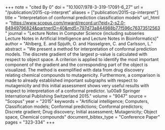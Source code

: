 +++
note = "cited By 0"
doi = "10.1007/978-3-319-17091-6_27"
url = "/publication/2015-cp-interpret"
aliases = ["publication/2015-cp-interpret"]
title = "Interpretation of conformal prediction classification models"
url_html = "https://www.scopus.com/inward/record.uri?eid=2-s2.0-84949796824&partnerID=40&md5=797d73a844988b77f596c76373512563"
journal = "Lecture Notes in Computer Science (including subseries Lecture Notes in Artificial Intelligence and Lecture Notes in Bioinformatics)"
author = "Ahlberg, E. and Spjuth, O. and Hasselgren, C. and Carlsson, L."
abstract = "We present a method for interpretation of conformal prediction models. The discrete gradient of the largest p-value is calculated with respect to object space. A criterion is applied to identify the most important component of the gradient and the corresponding part of the object is visualized. The method is exemplified with data from drug discovery relating chemical compounds to mutagenicity. Furthermore, a comparison is made to already established important subgraphs with respect to mutagenicity and this initial assessment shows very useful results with respect to interpretation of a conformal predictor. \u00a9 Springer International Publishing Switzerland 2015."
volume = "9047"
source = "Scopus"
year = "2015"
keywords = "Artificial intelligence;  Computers, Classification models;  Conformal predictions;  Conformal predictors;  Discrete gradient;  Drug discovery;  Initial assessment;  Mutagenicity;  Object space, Chemical compounds"
document_bibtex_type = "Conference Paper"
pages = "323-334"
+++

